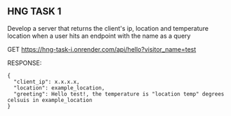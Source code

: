 ## HNG TASK 1
Develop a server that returns the client's ip, location and temperature location when a user hits an endpoint with the name as a query

GET https://hng-task-i.onrender.com/api/hello?visitor_name=test

RESPONSE:

```
{
  "client_ip": x.x.x.x,
  "location": example_location,
  "greeting": Hello test!, the temperature is "location temp" degrees celsuis in example_location
}
```
